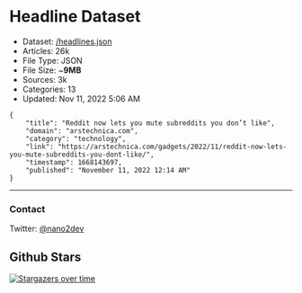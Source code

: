 # Headline Dataset

- Dataset: [/headlines.json](https://raw.githubusercontent.com/fwd/news/master/headlines.json) 
- Articles: 26k
- File Type: JSON
- File Size: ~**9MB**
- Sources: 3k
- Categories: 13
- Updated: Nov 11, 2022 5:06 AM

```
{
    "title": "Reddit now lets you mute subreddits you don’t like",
    "domain": "arstechnica.com",
    "category": "technology",
    "link": "https://arstechnica.com/gadgets/2022/11/reddit-now-lets-you-mute-subreddits-you-dont-like/",
    "timestamp": 1668143697,
    "published": "November 11, 2022 12:14 AM"
}
```

---

### Contact 

Twitter: [@nano2dev](https://twitter.com/nano2dev)

## Github Stars

[![Stargazers over time](https://starchart.cc/fwd/news.svg)](https://starchart.cc/fwd/news)
